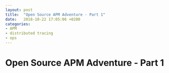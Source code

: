 ```yaml
---
layout: post
title:  "Open Source APM Adventure - Part 1"
date:   2018-10-22 17:05:06 +0200
categories:
- APM
- distributed tracing
- ops
---
```


# Open Source APM Adventure - Part 1